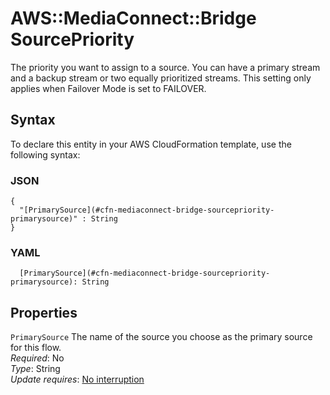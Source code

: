 # AWS::MediaConnect::Bridge SourcePriority<a name="aws-properties-mediaconnect-bridge-sourcepriority"></a>

The priority you want to assign to a source\. You can have a primary stream and a backup stream or two equally prioritized streams\. This setting only applies when Failover Mode is set to FAILOVER\.

## Syntax<a name="aws-properties-mediaconnect-bridge-sourcepriority-syntax"></a>

To declare this entity in your AWS CloudFormation template, use the following syntax:

### JSON<a name="aws-properties-mediaconnect-bridge-sourcepriority-syntax.json"></a>

```
{
  "[PrimarySource](#cfn-mediaconnect-bridge-sourcepriority-primarysource)" : String
}
```

### YAML<a name="aws-properties-mediaconnect-bridge-sourcepriority-syntax.yaml"></a>

```
  [PrimarySource](#cfn-mediaconnect-bridge-sourcepriority-primarysource): String
```

## Properties<a name="aws-properties-mediaconnect-bridge-sourcepriority-properties"></a>

`PrimarySource`  <a name="cfn-mediaconnect-bridge-sourcepriority-primarysource"></a>
The name of the source you choose as the primary source for this flow\.  
*Required*: No  
*Type*: String  
*Update requires*: [No interruption](https://docs.aws.amazon.com/AWSCloudFormation/latest/UserGuide/using-cfn-updating-stacks-update-behaviors.html#update-no-interrupt)